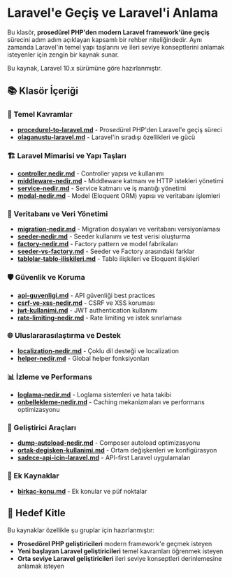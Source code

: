 # Laravel'e Geçiş ve Laravel'i Anlama

Bu klasör, **prosedürel PHP'den modern Laravel framework'üne geçiş** sürecini adım adım açıklayan kapsamlı bir rehber niteliğindedir. Aynı zamanda Laravel'in temel yapı taşlarını ve ileri seviye konseptlerini anlamak isteyenler için zengin bir kaynak sunar.

Bu kaynak, Laravel 10.x sürümüne göre hazırlanmıştır.

## 📚 Klasör İçeriği

### 🚀 Temel Kavramlar

- **[procedurel-to-laravel.md](./procedurel-to-laravel.md)** - Prosedürel PHP'den Laravel'e geçiş süreci
- **[olaganustu-laravel.md](./olaganustu-laravel.md)** - Laravel'in sıradışı özellikleri ve gücü

### 🏗️ Laravel Mimarisi ve Yapı Taşları

- **[controller.nedir.md](./controller.nedir.md)** - Controller yapısı ve kullanımı
- **[middleware-nedir.md](./middleware-nedir.md)** - Middleware katmanı ve HTTP istekleri yönetimi
- **[service-nedir.md](./service-nedir.md)** - Service katmanı ve iş mantığı yönetimi
- **[modal-nedir.md](./modal-nedir.md)** - Model (Eloquent ORM) yapısı ve veritabanı işlemleri

### 🔧 Veritabanı ve Veri Yönetimi

- **[migration-nedir.md](./migration-nedir.md)** - Migration dosyaları ve veritabanı versiyonlaması
- **[seeder-nedir.md](./seeder-nedir.md)** - Seeder kullanımı ve test verisi oluşturma
- **[factory-nedir.md](./factory-nedir.md)** - Factory pattern ve model fabrikaları
- **[seeder-vs-factory.md](./seeder-vs-factory.md)** - Seeder ve Factory arasındaki farklar
- **[tablolar-tablo-iliskileri.md](./tablolar-tablo-iliskileri.md)** - Tablo ilişkileri ve Eloquent ilişkileri

### 🛡️ Güvenlik ve Koruma

- **[api-guvenligi.md](./api-guvenligi.md)** - API güvenliği best practices
- **[csrf-ve-xss-nedir.md](./csrf-ve-xss-nedir.md)** - CSRF ve XSS koruması
- **[jwt-kullanimi.md](./jwt-kullanimi.md)** - JWT authentication kullanımı
- **[rate-limiting-nedir.md](./rate-limiting-nedir.md)** - Rate limiting ve istek sınırlaması

### 🌐 Uluslararasılaştırma ve Destek

- **[localization-nedir.md](./localization-nedir.md)** - Çoklu dil desteği ve localization
- **[helper-nedir.md](./helper-nedir.md)** - Global helper fonksiyonları

### 📊 İzleme ve Performans

- **[loglama-nedir.md](./loglama-nedir.md)** - Loglama sistemleri ve hata takibi
- **[onbellekleme-nedir.md](./onbellekleme-nedir.md)** - Caching mekanizmaları ve performans optimizasyonu

### 🔧 Geliştirici Araçları

- **[dump-autoload-nedir.md](./dump-autoload-nedir.md)** - Composer autoload optimizasyonu
- **[ortak-degisken-kullanimi.md](./ortak-degisken-kullanimi.md)** - Ortam değişkenleri ve konfigürasyon
- **[sadece-api-icin-laravel.md](./sadece-api-icin-laravel.md)** - API-first Laravel uygulamaları

### 📖 Ek Kaynaklar

- **[birkac-konu.md](./birkac-konu.md)** - Ek konular ve püf noktalar

## 🎯 Hedef Kitle

Bu kaynaklar özellikle şu gruplar için hazırlanmıştır:

- **Prosedörel PHP geliştiricileri** modern framework'e geçmek isteyen
- **Yeni başlayan Laravel geliştiricileri** temel kavramları öğrenmek isteyen
- **Orta seviye Laravel geliştiricileri** ileri seviye konseptleri derinlemesine anlamak isteyen
